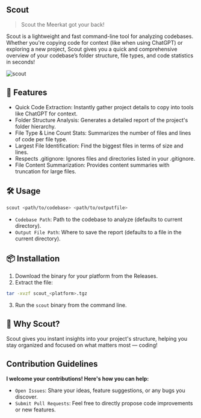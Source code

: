 Scout
-----
> Scout the Meerkat got your back!

Scout is a lightweight and fast command-line tool for analyzing codebases. Whether you're copying code for context (like when using ChatGPT) or exploring a new project, Scout gives you a quick and comprehensive overview of your codebase’s folder structure, file types, and code statistics in seconds!

![scout](https://github.com/user-attachments/assets/26c12282-2a7e-428b-af2a-d01b75838003)


🚀 Features
-----------
- Quick Code Extraction: Instantly gather project details to copy into tools like ChatGPT for context.
- Folder Structure Analysis: Generates a detailed report of the project's folder hierarchy.
- File Type & Line Count Stats: Summarizes the number of files and lines of code per file type.
- Largest File Identification: Find the biggest files in terms of size and lines.
- Respects .gitignore: Ignores files and directories listed in your .gitignore.
- File Content Summarization: Provides content summaries with truncation for large files.

🛠️ Usage
--------
```bash
scout <path/to/codebase> <path/to/outputfile>
```

- `Codebase Path`: Path to the codebase to analyze (defaults to current directory).
- `Output File Path`: Where to save the report (defaults to a file in the current directory).

📦 Installation
---------------
1. Download the binary for your platform from the Releases.
2. Extract the file:
```bash
tar -xvzf scout_<platform>.tgz
```
3. Run the `scout` binary from the command line.

🌟 Why Scout?
-------------
Scout gives you instant insights into your project's structure, helping you stay organized and focused on what matters most — coding!

Contribution Guidelines
------------------------

**I welcome your contributions!  Here's how you can help:**

- `Open Issues`: Share your ideas, feature suggestions, or any bugs you discover.
- `Submit Pull Requests`: Feel free to directly propose code improvements or new features.
